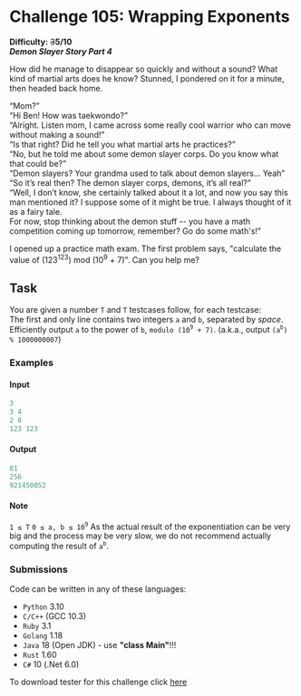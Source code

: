 # Challenge 105: Wrapping Exponents

**Difficulty:** ~~3~~**5/10**  
_**Demon Slayer Story Part 4**_

How did he manage to disappear so quickly and without a sound? What kind of martial arts does he know? Stunned, I pondered on it for a minute, then headed back home.

“Mom?”  
“Hi Ben! How was taekwondo?”  
“Alright. Listen mom, I came across some really cool warrior who can move without making a sound!”  
“Is that right? Did he tell you what martial arts he practices?”  
“No, but he told me about some demon slayer corps. Do you know what that could be?”  
“Demon slayers? Your grandma used to talk about demon slayers… Yeah”  
“So it’s real then? The demon slayer corps, demons, it’s all real?”  
“Well, I don’t know, she certainly talked about it a lot, and now you   say this man mentioned it? I suppose some of it might be true. I always thought of it as a fairy tale.  
For now, stop thinking about the demon stuff -- you have a math competition coming up tomorrow, remember? Go do some math's!”

I opened up a practice math exam. The first problem says, "calculate the value of (123<sup>123</sup>) mod (10<sup>9</sup> + 7)". Can you help me?

## Task

You are given a number `T` and `T` testcases follow, for each testcase:  
The first and only line contains two integers `a` and `b`, separated by _space_.
Efficiently output `a` to the power of `b`, `modulo (10`<sup>`9`</sup>` + 7)`.
(a.k.a., output `(a`<sup>`b`</sup>`) % 1000000007`)

### Examples

#### Input

```rs
3
3 4
2 8
123 123
```

#### Output

```rs
81
256
921450052
```

#### Note

`1 ≤ T`
`0 ≤ a, b ≤ 10`<sup>`9`</sup>
As the actual result of the exponentiation can be very big and the process may be very slow, we do not recommend actually computing the result of `a`<sup>`b`</sup>.

### Submissions

Code can be written in any of these languages:

- `Python` 3.10
- `C/C++` (GCC 10.3)
- `Ruby` 3.1
- `Golang` 1.18
- `Java` 18 (Open JDK) - use **"class Main"**!!!
- `Rust` 1.60
- `C#` 10 (.Net 6.0)

To download tester for this challenge click [here](https://downgit.github.io/#/home?url=https://github.com/Pomroka/TWT_Challenges_Tester/tree/main/Challenge_105)

